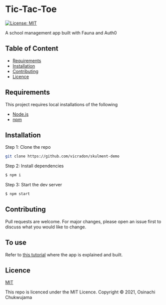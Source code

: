 # Tic-Tac-Toe

[![License: MIT](https://img.shields.io/badge/License-MIT-green.svg)](https://opensource.org/licenses/MIT)

A school management app built with Fauna and Auth0

## Table of Content

- [Requirements](#requirements)
- [Installation](#installation)
- [Contributing](#contributing)
- [Licence](#Licence)

## Requirements

This project requires local installations of the following

- [Node.js](https://nodejs.org)
- [npm](https://nodejs.org)

## Installation

Step 1: Clone the repo

```bash
git clone https://github.com/vicradon/skulment-demo
```

Step 2: Install dependencies

```bash
$ npm i
```

Step 3: Start the dev server

```bash
$ npm start
```

## Contributing
Pull requests are welcome. For major changes, please open an issue first to discuss what you would like to change.

## To use
Refer to [this tutorial](https://dev.to/vicradon/create-a-serverless-school-management-system-with-react-auth0-and-faunadb-4p1a) where the app is explained and built. 

## Licence

[MIT](/LICENCE)

This repo is licenced under the MIT Licence.
Copyright &copy; 2021, Osinachi Chukwujama

